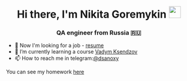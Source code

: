 
<!-- Вступление и приветствие -->
<h1 align="center">Hi there, I'm Nikita Goremykin
<img src="https://github.com/blackcater/blackcater/raw/main/images/Hi.gif" height="32"/></h1>
<h3 align="center">QA engineer from Russia 🇷🇺</h3>


<!-- Рассказ о себе: -->
- 🐝 Now I'm looking for a job - <a href="https://disk.yandex.ru/i/-limrhm6w2R6kA">resume</a>
- 🌱 I’m currently learning a course <a href="https://ksendzov.com/">Vadym Ksendzov</a>
- 📫 How to reach me in telegram:<a href ="https://t.me/dsanoxy">@dsanoxy</a>
 
 You can see my homework <a href="https://github.com/mynameisnoxy/examples-of-homework">here</a>



